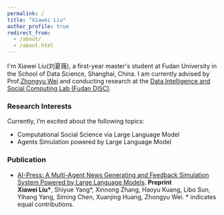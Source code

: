 ```yaml
---
permalink: /
title: "Xiawei Liu"
author_profile: true
redirect_from: 
  - /about/
  - /about.html
---
```


I'm Xiawei Liu(刘夏薇), a first-year master's student at Fudan University in the School of Data Science, Shanghai, China. I am currently advised by Prof.[Zhongyu Wei](http://www.fudan-disc.com/people/zywei) and conducting research at the [Data Intelligence and Social Computing Lab (Fudan DISC)](http://www.fudan-disc.com/).

### Research Interests


Currently, I’m excited about the following topics:
- Computational Social Science via Large Language Model
- Agents Simulation powered by Large Language Model


### Publication
- [AI-Press: A Multi-Agent News Generating and Feedback Simulation System Powered by Large Language Models](https://arxiv.org/abs/2410.07561). **Preprint**  
**Xiawei Liu\***, Shiyue Yang\*, Xinnong Zhang, Haoyu Kuang, Libo Sun, Yihang Yang, Siming Chen, Xuanjing Huang, Zhongyu Wei.
\* indicates equal contributions.
